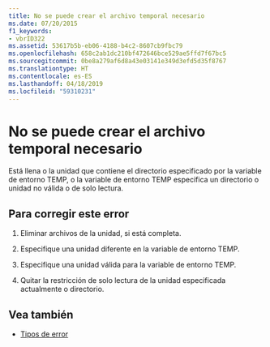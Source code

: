 ```yaml
---
title: No se puede crear el archivo temporal necesario
ms.date: 07/20/2015
f1_keywords:
- vbrID322
ms.assetid: 53617b5b-eb06-4188-b4c2-8607cb9fbc79
ms.openlocfilehash: 658c2ab1dc210bf472646bce529ae5ffd7f67bc5
ms.sourcegitcommit: 0be8a279af6d8a43e03141e349d3efd5d35f8767
ms.translationtype: HT
ms.contentlocale: es-ES
ms.lasthandoff: 04/18/2019
ms.locfileid: "59310231"
---
```

# <a name="cant-create-necessary-temporary-file"></a>No se puede crear el archivo temporal necesario
Está llena o la unidad que contiene el directorio especificado por la variable de entorno TEMP, o la variable de entorno TEMP especifica un directorio o unidad no válida o de solo lectura.  
  
## <a name="to-correct-this-error"></a>Para corregir este error  
  
1. Eliminar archivos de la unidad, si está completa.  
  
2. Especifique una unidad diferente en la variable de entorno TEMP.  
  
3. Especifique una unidad válida para la variable de entorno TEMP.  
  
4. Quitar la restricción de solo lectura de la unidad especificada actualmente o directorio.  
  
## <a name="see-also"></a>Vea también

- [Tipos de error](../../../visual-basic/programming-guide/language-features/error-types.md)
